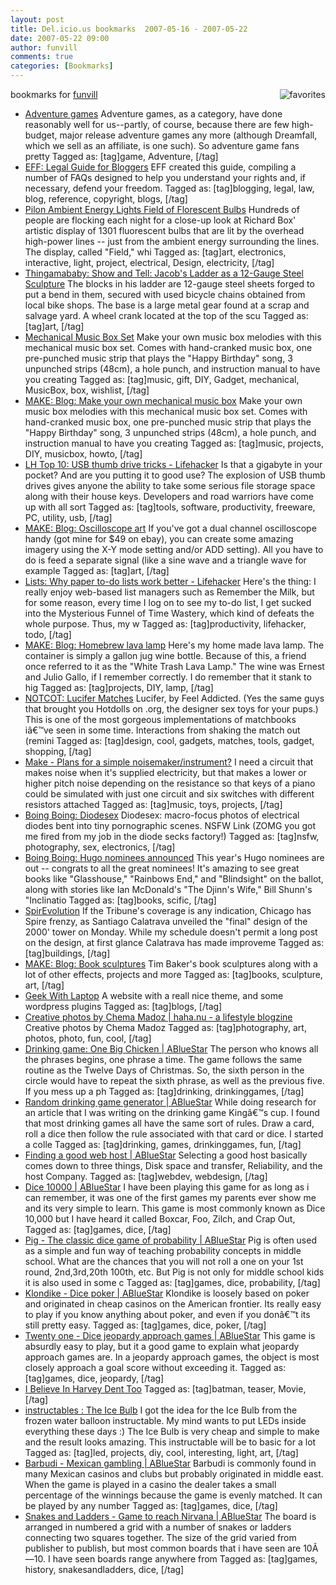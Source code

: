 ```yaml
---
layout: post
title: Del.icio.us bookmarks  2007-05-16 - 2007-05-22
date: 2007-05-22 09:00
author: funvill
comments: true
categories: [Bookmarks]
---
```

bookmarks for <a href="http://del.icio.us/funvill"> funvill</a>
<a href="http://del.icio.us/funvill"> <img src="http://www.abluestar.com/blog/wp-content/uploads/2007/03/favorites_icon.thumbnail.jpg" alt="favorites" align="right" /></a>
<ul>
	<li><a href="http://www.costik.com/weblog/2007/01/manifestos-adventure-games.html" title="http://www.costik.com/weblog/2007/01/manifestos-adventure-games.html">Adventure games</a>
Adventure games, as a category, have done reasonably well for us--partly, of course, because there are few high-budget, major release adventure games any more (although Dreamfall, which we sell as an affiliate, is one such). So adventure game fans pretty Tagged as: [tag]game, Adventure, [/tag]</li>
	<li><a href="http://www.eff.org/bloggers/lg/" title="http://www.eff.org/bloggers/lg/">EFF: Legal Guide for Bloggers</a>
EFF created this guide, compiling a number of FAQs designed to help you understand your rights and, if necessary, defend your freedom. Tagged as: [tag]blogging, legal, law, blog, reference, copyright, blogs, [/tag]</li>
	<li><a href="http://www.pureenergysystems.com/news/exclusive/2004/pylon_ambience/index.html" title="http://www.pureenergysystems.com/news/exclusive/2004/pylon_ambience/index.html">Pilon Ambient Energy Lights Field of Florescent Bulbs</a>
Hundreds of people are flocking each night for a close-up look at Richard Box' artistic display of 1301 fluorescent bulbs that are lit by the overhead high-power lines -- just from the ambient energy surrounding the lines. The display, called "Field," whi Tagged as: [tag]art, electronics, interactive, light, project, electrical, Design, electricity, [/tag]</li>
	<li><a href="http://www.thingamababy.com/baby/2007/05/jacobsladder.html#more" title="http://www.thingamababy.com/baby/2007/05/jacobsladder.html#more">Thingamababy: Show and Tell: Jacob's Ladder as a 12-Gauge Steel Sculpture</a>
The blocks in his ladder are 12-gauge steel sheets forged to put a bend in them, secured with used bicycle chains obtained from local bike shops. The base is a large metal gear found at a scrap and salvage yard. A wheel crank located at the top of the scu Tagged as: [tag]art, [/tag]</li>
	<li><a href="http://www.theafternoon.com/50136.html" title="http://www.theafternoon.com/50136.html">Mechanical Music Box Set</a>
Make your own music box melodies with this mechanical music box set. Comes with hand-cranked music box, one pre-punched music strip that plays the "Happy Birthday" song, 3 unpunched strips (48cm), a hole punch, and instruction manual to have you creating Tagged as: [tag]music, gift, DIY, Gadget, mechanical, MusicBox, box, wishlist, [/tag]</li>
	<li><a href="http://www.makezine.com/blog/archive/2007/05/make_your_own_mechanical.html?CMP=OTC-0D6B48984890" title="http://www.makezine.com/blog/archive/2007/05/make_your_own_mechanical.html?CMP=OTC-0D6B48984890">MAKE: Blog: Make your own mechanical music box</a>
Make your own music box melodies with this mechanical music box set. Comes with hand-cranked music box, one pre-punched music strip that plays the "Happy Birthday" song, 3 unpunched strips (48cm), a hole punch, and instruction manual to have you creating Tagged as: [tag]music, projects, DIY, musicbox, howto, [/tag]</li>
	<li><a href="http://lifehacker.com/software/lifehacker-top-10/lh-top-10-usb-thumb-drive-tricks-255738.php" title="http://lifehacker.com/software/lifehacker-top-10/lh-top-10-usb-thumb-drive-tricks-255738.php">LH Top 10: USB thumb drive tricks - Lifehacker</a>
Is that a gigabyte in your pocket? And are you putting it to good use? The explosion of USB thumb drives gives anyone the ability to take some serious file storage space along with their house keys.  Developers and road warriors have come up with all sort Tagged as: [tag]tools, software, productivity, freeware, PC, utility, usb, [/tag]</li>
	<li><a href="http://www.makezine.com/blog/archive/2007/04/oscilloscope_art.html?CMP=OTC-0D6B48984890" title="http://www.makezine.com/blog/archive/2007/04/oscilloscope_art.html?CMP=OTC-0D6B48984890">MAKE: Blog: Oscilloscope art</a>
If you've got a dual channel oscilloscope handy (got mine for $49 on ebay), you can create some amazing imagery using the X-Y mode setting and/or ADD setting).  All you have to do is feed a separate signal (like a sine wave and a triangle wave for example Tagged as: [tag]art, [/tag]</li>
	<li><a href="http://lifehacker.com/software/lists/why-paper-to+do-lists-work-better-254290.php" title="http://lifehacker.com/software/lists/why-paper-to+do-lists-work-better-254290.php">Lists: Why paper to-do lists work better - Lifehacker</a>
Here's the thing: I really enjoy web-based list managers such as Remember the Milk, but for some reason, every time I log on to see my to-do list, I get sucked into the Mysterious Funnel of Time Wastery, which kind of defeats the whole purpose. Thus, my w Tagged as: [tag]productivity, lifehacker, todo, [/tag]</li>
	<li><a href="http://www.makezine.com/blog/archive/2007/04/homebrew_lava_lamp.html?CMP=OTC-0D6B48984890" title="http://www.makezine.com/blog/archive/2007/04/homebrew_lava_lamp.html?CMP=OTC-0D6B48984890">MAKE: Blog: Homebrew lava lamp</a>
Here's my home made lava lamp. The container is simply a gallon jug wine bottle. Because of this, a friend once referred to it as the "White Trash Lava Lamp." The wine was Ernest and Julio Gallo, if I remember correctly. I do remember that it stank to hig Tagged as: [tag]projects, DIY, lamp, [/tag]</li>
	<li><a href="http://www.notcot.com/archives/2007/04/lucifer_matches.php" title="http://www.notcot.com/archives/2007/04/lucifer_matches.php">NOTCOT: Lucifer Matches</a>
Lucifer, by Feel Addicted. (Yes the same guys that brought you Hotdolls on .org, the designer sex toys for your pups.) This is one of the most gorgeous implementations of matchbooks iâ€™ve seen in some time. Interactions from shaking the match out (remini Tagged as: [tag]design, cool, gadgets, matches, tools, gadget, shopping, [/tag]</li>
	<li><a href="http://forums.makezine.com/comments.php?DiscussionID=1828" title="http://forums.makezine.com/comments.php?DiscussionID=1828">Make - Plans for a simple noisemaker/instrument?</a>
I need a circuit that makes noise when it's supplied electricity, but that makes a lower or higher pitch noise depending on the resistance so that keys of a piano could be simulated with just one circuit and six switches with different resistors attached Tagged as: [tag]music, toys, projects, [/tag]</li>
	<li><a href="http://www.boingboing.net/2007/03/30/diodesex.html" title="http://www.boingboing.net/2007/03/30/diodesex.html">Boing Boing: Diodesex</a>
Diodesex: macro-focus photos of electrical diodes bent into tiny pornographic scenes. NSFW Link (ZOMG you got me fired from my job in the diode secks factory!) Tagged as: [tag]nsfw, photography, sex, electronics, [/tag]</li>
	<li><a href="http://www.boingboing.net/2007/03/29/hugo_nominees_announ.html" title="http://www.boingboing.net/2007/03/29/hugo_nominees_announ.html">Boing Boing: Hugo nominees announced</a>
This year's Hugo nominees are out -- congrats to all the great nominees! It's amazing to see great books like "Glasshouse," "Rainbows End," and "Blindsight" on the ballot, along with stories like Ian McDonald's "The Djinn's Wife," Bill Shunn's "Inclinatio Tagged as: [tag]books, scific, [/tag]</li>
	<li><a href="http://archidose.blogspot.com/2007/03/spirevolution.html" title="http://archidose.blogspot.com/2007/03/spirevolution.html">SpirEvolution</a>
If the Tribune's coverage is any indication, Chicago has Spire frenzy, as Santiago Calatrava unveiled the "final" design of the 2000' tower on Monday. While my schedule doesn't permit a long post on the design, at first glance Calatrava has made improveme Tagged as: [tag]buildings, [/tag]</li>
	<li><a href="http://www.makezine.com/blog/archive/2007/03/book_sculptures_1.html?CMP=OTC-0D6B48984890" title="http://www.makezine.com/blog/archive/2007/03/book_sculptures_1.html?CMP=OTC-0D6B48984890">MAKE: Blog: Book sculptures</a>
Tim Baker's book sculptures along with a lot of other effects, projects and more Tagged as: [tag]books, sculpture, art, [/tag]</li>
	<li><a href="http://www.geekwithlaptop.com/" title="http://www.geekwithlaptop.com/">Geek With Laptop</a>
A website with a reall nice theme, and some wordpress plugins Tagged as: [tag]blogs, [/tag]</li>
	<li><a href="http://haha.nu/creative/creative-photos-by-chema-madoz" title="http://haha.nu/creative/creative-photos-by-chema-madoz">Creative photos by Chema Madoz | haha.nu - a lifestyle blogzine</a>
Creative photos by Chema Madoz Tagged as: [tag]photography, art, photos, photo, fun, cool, [/tag]</li>
	<li><a href="http://www.abluestar.com/blog/drinking-game-one-big-chicken/" title="http://www.abluestar.com/blog/drinking-game-one-big-chicken/">Drinking game: One Big Chicken | ABlueStar</a>
The person who knows all the phrases begins, one phrase a time. The game follows the same routine as the Twelve Days of Christmas. So, the sixth person in the circle would have to repeat the sixth phrase, as well as the previous five.  If you mess up a ph Tagged as: [tag]drinking, drinkinggames, [/tag]</li>
	<li><a href="http://www.abluestar.com/blog/random-drinking-game-generator/" title="http://www.abluestar.com/blog/random-drinking-game-generator/">Random drinking game generator | ABlueStar</a>
While doing research for an article that I was writing on the drinking game Kingâ€™s cup. I found that most drinking games all have the same sort of rules. Draw a card, roll a dice then follow the rule associated with that card or dice.  I started a colle Tagged as: [tag]drinking, games, drinkinggames, fun, [/tag]</li>
	<li><a href="http://www.abluestar.com/blog/finding-a-good-web-host/" title="http://www.abluestar.com/blog/finding-a-good-web-host/">Finding a good web host | ABlueStar</a>
Selecting a good host basically comes down to three things, Disk space and transfer, Reliability, and the host Company. Tagged as: [tag]webdev, webdesign, [/tag]</li>
	<li><a href="http://www.abluestar.com/blog/dice-10000/" title="http://www.abluestar.com/blog/dice-10000/">Dice 10000 | ABlueStar</a>
I have been playing this game for as long as i can remember, it was one of the first games my parents ever show me and its very simple to learn.  This game is most commonly known as Dice 10,000 but I have heard it called Boxcar, Foo, Zilch, and Crap Out, Tagged as: [tag]games, dice, [/tag]</li>
	<li><a href="http://www.abluestar.com/blog/pig-the-classic-dice-game-of-probability/" title="http://www.abluestar.com/blog/pig-the-classic-dice-game-of-probability/">Pig - The classic dice game of probability | ABlueStar</a>
Pig is often used as a simple and fun way of teaching probability concepts in middle school. What are the chances that you will not roll a one on your 1st round, 2nd,3rd,20th 100th, etc. But Pig is not only for middle school kids it is also used in some c Tagged as: [tag]games, dice, probability, [/tag]</li>
	<li><a href="http://www.abluestar.com/blog/klondike-dice-poker/" title="http://www.abluestar.com/blog/klondike-dice-poker/">Klondike - Dice poker | ABlueStar</a>
Klondike is loosely based on poker and originated in cheap casinos on the American frontier. Its really easy to play if you know anything about poker, and even if you donâ€™t its still pretty easy. Tagged as: [tag]games, dice, poker, [/tag]</li>
	<li><a href="http://www.abluestar.com/blog/twenty-one-dice-jeopardy-approach-games/" title="http://www.abluestar.com/blog/twenty-one-dice-jeopardy-approach-games/">Twenty one - Dice jeopardy approach games | ABlueStar</a>
This game is absurdly easy to play, but it a good game to explain what jeopardy approach games are. In a jeopardy approach games, the object is most closely approach a goal score without exceeding it. Tagged as: [tag]games, dice, jeopardy, [/tag]</li>
	<li><a href="http://www.ibelieveinharveydenttoo.com/" title="http://www.ibelieveinharveydenttoo.com/">I Believe In Harvey Dent Too</a>
Tagged as: [tag]batman, teaser, Movie, [/tag]</li>
	<li><a href="http://www.instructables.com/id/EIRKXXCF1A5NNUH/" title="http://www.instructables.com/id/EIRKXXCF1A5NNUH/">instructables : The Ice Bulb</a>
I got the idea for the Ice Bulb from the frozen water balloon instructable. My mind wants to put LEDs inside everything these days :)  The Ice Bulb is very cheap and simple to make and the result looks amazing. This instructable will be to basic for a lot Tagged as: [tag]led, projects, diy, cool, interesting, light, art, [/tag]</li>
	<li><a href="http://www.abluestar.com/blog/barbudi-mexican-gambling/" title="http://www.abluestar.com/blog/barbudi-mexican-gambling/">Barbudi - Mexican gambling | ABlueStar</a>
Barbudi is commonly found in many Mexican casinos and clubs but probably originated in middle east. When the game is played in a casino the dealer takes a small percentage of the winnings because the game is evenly matched. It can be played by any number Tagged as: [tag]games, dice, [/tag]</li>
	<li><a href="http://www.abluestar.com/blog/snakes-and-ladders-game-to-reach-nirvana/" title="http://www.abluestar.com/blog/snakes-and-ladders-game-to-reach-nirvana/">Snakes and Ladders - Game to reach Nirvana | ABlueStar</a>
The board is arranged in numbered a grid with a number of snakes or ladders connecting two squares together. The size of the grid varied from publisher to publish, but most common boards that i have seen are 10Ã—10. I have seen boards range anywhere from Tagged as: [tag]games, history, snakesandladders, dice, [/tag]</li>
</ul>
